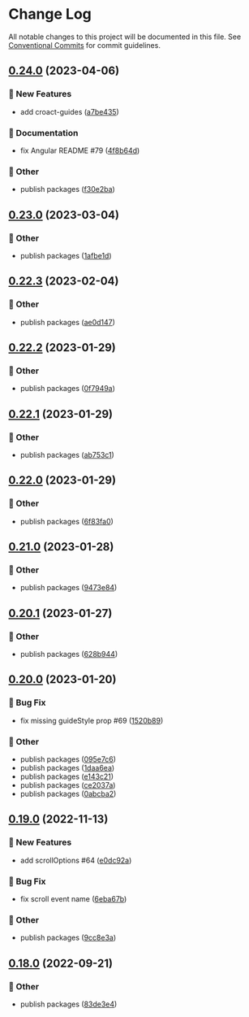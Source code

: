 # Change Log

All notable changes to this project will be documented in this file.
See [Conventional Commits](https://conventionalcommits.org) for commit guidelines.

## [0.24.0](https://github.com/daybrush/guides/compare/ngx-guides@0.23.0...ngx-guides@0.24.0) (2023-04-06)


### :rocket: New Features

* add croact-guides ([a7be435](https://github.com/daybrush/guides/commit/a7be435704e24b6d80af80e069a6cc4047d645bc))


### :memo: Documentation

* fix Angular README #79 ([4f8b64d](https://github.com/daybrush/guides/commit/4f8b64d1a36e496431e785ea2d2e0cb18b94d9c4))


### :mega: Other

* publish packages ([f30e2ba](https://github.com/daybrush/guides/commit/f30e2bad78e1bc02307c8dde8cb1b69ecccdf116))



## [0.23.0](https://github.com/daybrush/guides/compare/ngx-guides@0.22.3...ngx-guides@0.23.0) (2023-03-04)


### :mega: Other

* publish packages ([1afbe1d](https://github.com/daybrush/guides/commit/1afbe1d193cf2457dc9f3296b73d38b5859c0ee0))



## [0.22.3](https://github.com/daybrush/guides/compare/ngx-guides@0.22.2...ngx-guides@0.22.3) (2023-02-04)


### :mega: Other

* publish packages ([ae0d147](https://github.com/daybrush/guides/commit/ae0d14738d83b4f5352463b69f89efe7cc111baf))



## [0.22.2](https://github.com/daybrush/guides/compare/ngx-guides@0.22.1...ngx-guides@0.22.2) (2023-01-29)


### :mega: Other

* publish packages ([0f7949a](https://github.com/daybrush/guides/commit/0f7949a9954e2093d6a599dc545f988ed624d41f))



## [0.22.1](https://github.com/daybrush/guides/compare/ngx-guides@0.22.0...ngx-guides@0.22.1) (2023-01-29)


### :mega: Other

* publish packages ([ab753c1](https://github.com/daybrush/guides/commit/ab753c1c820463c1c0b7805d428c803c5eacc1e3))



## [0.22.0](https://github.com/daybrush/guides/compare/ngx-guides@0.21.0...ngx-guides@0.22.0) (2023-01-29)


### :mega: Other

* publish packages ([6f83fa0](https://github.com/daybrush/guides/commit/6f83fa0c75f494aa79fff98f4a57f86ab295b67d))



## [0.21.0](https://github.com/daybrush/guides/compare/ngx-guides@0.20.1...ngx-guides@0.21.0) (2023-01-28)


### :mega: Other

* publish packages ([9473e84](https://github.com/daybrush/guides/commit/9473e8464fbd4c374ac6251ff995586afd163719))



## [0.20.1](https://github.com/daybrush/guides/compare/ngx-guides@0.20.0...ngx-guides@0.20.1) (2023-01-27)


### :mega: Other

* publish packages ([628b944](https://github.com/daybrush/guides/commit/628b9444bb9e6f5546c7a5edd55a090126f52dd5))



## [0.20.0](https://github.com/daybrush/guides/compare/ngx-guides@0.19.0...ngx-guides@0.20.0) (2023-01-20)


### :bug: Bug Fix

* fix missing guideStyle prop #69 ([1520b89](https://github.com/daybrush/guides/commit/1520b896c29a2f11d96d55d2dbf51c0c06d9a113))


### :mega: Other

* publish packages ([095e7c6](https://github.com/daybrush/guides/commit/095e7c670d3bd0bdc168e2f3c11b5dbb8074b26b))
* publish packages ([1daa6ea](https://github.com/daybrush/guides/commit/1daa6ea441f6c96b8f354953605cd6ac89117878))
* publish packages ([e143c21](https://github.com/daybrush/guides/commit/e143c2175309bf480ef17731321f6728b8d6bcc2))
* publish packages ([ce2037a](https://github.com/daybrush/guides/commit/ce2037a18f5f6bbcd750e1fd72cbfc60e3f2c217))
* publish packages ([0abcba2](https://github.com/daybrush/guides/commit/0abcba24e8b83ea51cf369124e8c2d85fee1ef7e))



## [0.19.0](https://github.com/daybrush/guides/compare/ngx-guides@0.18.0...ngx-guides@0.19.0) (2022-11-13)


### :rocket: New Features

* add scrollOptions #64 ([e0dc92a](https://github.com/daybrush/guides/commit/e0dc92a9ed417dff071b43a68b065907f8f1b8ad))


### :bug: Bug Fix

* fix scroll event name ([6eba67b](https://github.com/daybrush/guides/commit/6eba67b33c0de50e1c68ff75882889227db663bc))


### :mega: Other

* publish packages ([9cc8e3a](https://github.com/daybrush/guides/commit/9cc8e3ae5f83aa1513c1560166c6babbbe31dfd7))



## [0.18.0](https://github.com/daybrush/guides/compare/ngx-guides@0.17.3...ngx-guides@0.18.0) (2022-09-21)


### :mega: Other

* publish packages ([83de3e4](https://github.com/daybrush/guides/commit/83de3e4ae4bad11905939a44dfa2776fe7d6987d))
